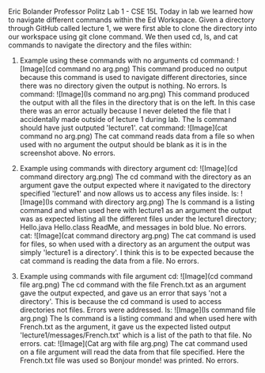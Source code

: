 Eric Bolander 
Professor Politz
Lab 1 - CSE 15L
Today in lab we learned how to navigate different commands within the Ed Workspace. Given a directory through GitHub called lecture 1, we were first able to clone the directory into our workspace using git 
clone command. 
We then used cd, ls, and cat commands to navigate the directory and the files within:
1. Example using these commands with no arguments
   cd command: ![Image](cd command no arg.png)
   This command produced no output because this command is used to navigate different directories, since there was no directory given the output is nothing.
   No errors.
   ls command: ![Image](ls command no arg.png)
   This command produced the output with all the files in the directory that is on the left. In this case there was an error actually because I never deleted the file that I accidentally made outside of
   lecture 1 during lab. The ls command should have just outputed 'lecture1'.
   cat command: ![Image](cat command no arg.png)
   The cat command reads data from a file so when used with no argument the output should be blank as it is in the screenshot above.
   No errors. 

3. Example using commands with directory argument
   cd: ![Image](cd command directory arg.png)
    The cd command with the directory as an argument gave the output expected where it navigated to the directory specified 'lecture1' and now allows us to access any files inside. 
   ls: ![Image](ls command with directory arg.png)
    The ls command is a listing command and when used here with lecture1 as an argument the output was as expected listing all the different files under the lecture1 directory; Hello.java Hello.class
   ReadMe, and messages in bold blue.
   No errors. 
   cat: ![Image](cat command directory arg.png)
   The cat command is used for files, so when used with a directory as an argument the output was simply 'lecture1 is a directory'. I think this is to be expected because the cat command is reading the data
   from a file.
   No errors. 

5. Example using commands with file argument
   cd: ![Image](cd command file arg.png)
   The cd command with the file French.txt as an argument gave the output expected, and gave us an error that says 'not a directory'. This is because the cd command is used to access directories not files.
   Errors were addressed. 
   ls: ![Image](ls command file arg.png)
   The ls command is a listing command and when used here with French.txt as the argument, it gave us the expected listed output 'lecture1/messages/French.txt' which is a list of the path to that file.
   No errors. 
   cat: ![Image](Cat arg with file arg.png)
   The cat command used on a file argument will read the data from that file specified. Here the French.txt file was used so Bonjour monde! was printed.
   No errors. 
   
